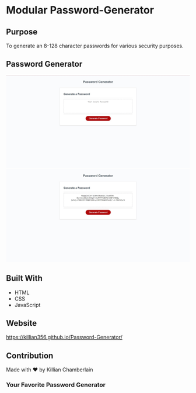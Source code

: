 # Modular Password-Generator

## Purpose
To generate an 8-128 character passwords for various security purposes.

## Password Generator
![Screenshot](assets\images\PW1.JPG "Password-Generator")
![Screenshot](assets\images\PW2.JPG "Password-Generator")

## Built With
* HTML
* CSS
* JavaScript

## Website
https://killian356.github.io/Password-Generator/

## Contribution
Made with ❤️ by Killian Chamberlain

### Your Favorite Password Generator

